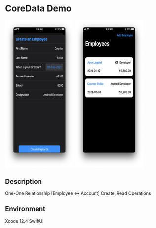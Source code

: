 # CoreData Demo

<img src="https://github.com/apple-avadhesh/SwiftUI_CoreData_Demo/blob/main/Screenshots/Scr-1.png" width="222" height="480">    <img src="https://github.com/apple-avadhesh/SwiftUI_CoreData_Demo/blob/main/Screenshots/Scr-2.png" width="222" height="480">


## Description
One-One Relationship [Employee <-> Account]
Create, Read Operations

## Environment
Xcode 12.4
SwiftUI
